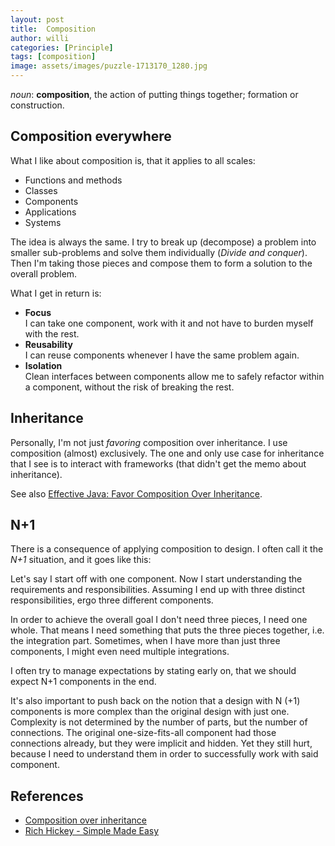 ```yaml
---
layout: post
title:  Composition
author: willi
categories: [Principle]
tags: [composition]
image: assets/images/puzzle-1713170_1280.jpg
---
```


*noun*: **composition**, the action of putting things together; formation or construction.

## Composition everywhere

What I like about composition is, that it applies to all scales:

 * Functions and methods
 * Classes
 * Components
 * Applications
 * Systems

The idea is always the same.
I try to break up (decompose) a problem into smaller sub-problems and solve them individually (*Divide and conquer*).
Then I'm taking those pieces and compose them to form a solution to the overall problem.

What I get in return is:

 * **Focus**  
   I can take one component, work with it and not have to burden myself with the rest.
 * **Reusability**  
   I can reuse components whenever I have the same problem again.
 * **Isolation**  
   Clean interfaces between components allow me to safely refactor within a component, without the risk of breaking the rest.

## Inheritance

Personally, I'm not just *favoring* composition over inheritance.
I use composition (almost) exclusively.
The one and only use case for inheritance that I see is to interact with frameworks (that didn't get the memo about inheritance).

See also [Effective Java: Favor Composition Over Inheritance](https://dev.to/kylec32/effective-java-tuesday-favor-composition-over-inheritance-4ph5).

## N+1

There is a consequence of applying composition to design.
I often call it the *N+1* situation, and it goes like this:

Let's say I start off with one component.
Now I start understanding the requirements and responsibilities.
Assuming I end up with three distinct responsibilities, ergo three different components.

In order to achieve the overall goal I don't need three pieces, I need one whole.
That means I need something that puts the three pieces together, i.e. the integration part.
Sometimes, when I have more than just three components, I might even need multiple integrations.

I often try to manage expectations by stating early on, that we should expect N+1 components in the end.

It's also important to push back on the notion that a design with N (+1) components is more complex than the original design with just one.
Complexity is not determined by the number of parts, but the number of connections.
The original one-size-fits-all component had those connections already, but they were implicit and hidden.
Yet they still hurt, because I need to understand them in order to successfully work with said component.

## References

 * [Composition over inheritance](https://en.wikipedia.org/wiki/Composition_over_inheritance)
 * [Rich Hickey - Simple Made Easy](https://www.youtube.com/watch?v=oytL881p-nQ)
